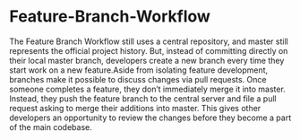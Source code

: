 # Feature-Branch-Workflow

The Feature Branch Workflow still uses a central repository, and master still represents the official project history. But, instead of committing directly on their local master branch, developers create a new branch every time they start work on a new feature.Aside from isolating feature development, branches make it possible to discuss changes via pull requests. Once someone completes a feature, they don’t immediately merge it into master. Instead, they push the feature branch to the central server and file a pull request asking to merge their additions into master. This gives other developers an opportunity to review the changes before they become a part of the main codebase.
